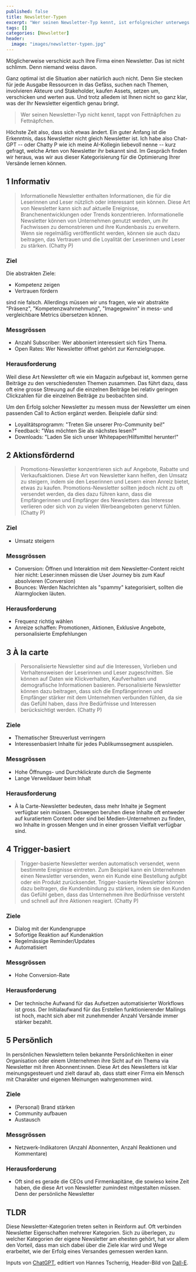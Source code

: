 ```yaml
---
published: false
title: Newsletter-Typen
excerpt: "Wer seinen Newsletter-Typ kennt, ist erfolgreicher unterwegs."
tags: []
categories: [Newsletter]
header:
  image: "images/newsletter-typen.jpg"
---
```


Möglicherweise verschickt auch Ihre Firma einen Newsletter. Das ist nicht schlimm. Denn niemand weiss davon.

Ganz optimal ist die Situation aber natürlich auch nicht. Denn Sie stecken für jede Ausgabe Ressourcen in das Gefäss, suchen nach Themen, involvieren Akteure und Stakeholder, kaufen Assets, setzen um, verschicken und werten aus. Und trotz alledem ist Ihnen nicht so ganz klar, was der Ihr Newsletter eigentlich genau bringt.

> Wer seinen Newsletter-Typ nicht kennt, tappt von Fettnäpfchen zu Fettnäpfchen.

Höchste Zeit also, dass sich etwas ändert. Ein guter Anfang ist die Erkenntnis, dass Newsletter nicht gleich Newsletter ist. Ich habe also Chat-GPT -- oder Chatty P wie ich meine AI-Kollegin liebevoll nenne -- kurz gefragt, welche Arten von Newsletter ihr bekannt sind. Im Gespräch finden wir heraus, was wir aus dieser Kategorisierung für die Optimierung Ihrer Versände lernen können.

## 1 Informativ

> Informationelle Newsletter enthalten Informationen, die für die Leserinnen und Leser nützlich oder interessant sein können. Diese Art von Newsletter kann sich auf aktuelle Ereignisse, Branchenentwicklungen oder Trends konzentrieren. Informationelle Newsletter können von Unternehmen genutzt werden, um ihr Fachwissen zu demonstrieren und ihre Kundenbasis zu erweitern. Wenn sie regelmäßig veröffentlicht werden, können sie auch dazu beitragen, das Vertrauen und die Loyalität der Leserinnen und Leser zu stärken. (Chatty P)

### Ziel

Die abstrakten Ziele:

- Kompetenz zeigen
- Vertrauen fördern

sind nie falsch. Allerdings müssen wir uns fragen, wie wir abstrakte "Präsenz", "Kompetenzwahrnehmung", "Imagegewinn" in mess- und vergleichbare Metrics übersetzen können.

### Messgrössen

- Anzahl Subscriber: Wer abboniert interessiert sich fürs Thema.
- Open Rates: Wer Newsletter öffnet gehört zur Kernzielgruppe.

### Herausforderung

Weil diese Art Newsletter oft wie ein Magazin aufgebaut ist, kommen gerne Beiträge zu den verschiedensten Themen zusammen. Das führt dazu, dass oft eine grosse Streuung auf die einzelnen Beiträge bei relativ geringen Clickzahlen für die einzelnen Beiträge zu beobachten sind.

Um den Erfolg solcher Newsletter zu messen muss der Newsletter um einen passenden Call to Action ergänzt werden. Beispiele dafür sind: 

- Loyalitätsprogramm: "Treten Sie unserer Pro-Community bei!"
- Feedback: "Was möchten Sie als nächstes lesen?"
- Downloads: "Laden Sie sich unser Whitepaper/Hilfsmittel herunter!"

## 2 Aktionsfördernd

> Promotions-Newsletter konzentrieren sich auf Angebote, Rabatte und Verkaufsaktionen. Diese Art von Newsletter kann helfen, den Umsatz zu steigern, indem sie den Leserinnen und Lesern einen Anreiz bietet, etwas zu kaufen. Promotions-Newsletter sollten jedoch nicht zu oft versendet werden, da dies dazu führen kann, dass die Empfängerinnen und Empfänger des Newsletters das Interesse verlieren oder sich von zu vielen Werbeangeboten genervt fühlen. (Chatty P)

### Ziel

- Umsatz steigern

### Messgrössen

- Conversion: Öffnen und Interaktion mit dem Newsletter-Content reicht hier nicht: Leser:innen müssen die User Journey bis zum Kauf absolvieren (Conversion)
- Bounces: Werden Nachrichten als "spammy" kategorisiert, sollten die Alarmglocken läuten.

### Herausforderung

- Frequenz richtig wählen
- Anreize schaffen: Promotionen, Aktionen, Exklusive Angebote, personalisierte Empfehlungen

## 3 À la carte

> Personalisierte Newsletter sind auf die Interessen, Vorlieben und Verhaltensweisen der Leserinnen und Leser zugeschnitten. Sie können auf Daten wie Klickverhalten, Kaufverhalten und demografische Informationen basieren. Personalisierte Newsletter können dazu beitragen, dass sich die Empfängerinnen und Empfänger stärker mit dem Unternehmen verbunden fühlen, da sie das Gefühl haben, dass ihre Bedürfnisse und Interessen berücksichtigt werden. (Chatty P)

### Ziele

- Thematischer Streuverlust verringern
- Interessenbasiert Inhalte für jedes Publikumssegment ausspielen.

### Messgrössen

- Hohe Öffnungs- und Durchklickrate durch die Segmente
- Lange Verweildauer beim Inhalt

### Herausforderung

- À la Carte-Newsletter bedeuten, dass mehr Inhalte je Segment verfügbar sein müssen. Deswegen beruhen diese Inhalte oft entweder auf kuratiertem Content oder sind bei Medien-Unternehmen zu finden, wo Inhalte in grossen Mengen und in einer grossen Vielfalt verfügbar sind.

## 4 Trigger-basiert

> Trigger-basierte Newsletter werden automatisch versendet, wenn bestimmte Ereignisse eintreten. Zum Beispiel kann ein Unternehmen einen Newsletter versenden, wenn ein Kunde eine Bestellung aufgibt oder ein Produkt zurücksendet. Trigger-basierte Newsletter können dazu beitragen, die Kundenbindung zu stärken, indem sie den Kunden das Gefühl geben, dass das Unternehmen ihre Bedürfnisse versteht und schnell auf ihre Aktionen reagiert. (Chatty P)

### Ziele

- Dialog mit der Kundengruppe
- Sofortige Reaktion auf Kundenaktion
- Regelmässige Reminder/Updates
- Automatisiert

### Messgrössen

- Hohe Conversion-Rate

### Herausforderung

- Der technische Aufwand für das Aufsetzen automatisierter Workflows ist gross. Der Initialaufwand für das Erstellen funktionierender Mailings ist hoch, macht sich aber mit zunehmender Anzahl Versände immer stärker bezahlt. 

## 5 Persönlich

In persönlichen Newslettern teilen bekannte Persönlichkeiten in einer Organisation oder einem Unternehmen ihre Sicht auf ein Thema via Newsletter mit ihren Abonnent:innen. Diese Art des Newsletters ist klar meinungsgesteuert und zielt darauf ab, dass statt einer Firma ein Mensch mit Charakter und eigenen Meinungen wahrgenommen wird.

### Ziele

- (Personal) Brand stärken
- Community aufbauen
- Austausch

### Messgrössen

- Netzwerk-Indikatoren (Anzahl Abonnenten, Anzahl Reaktionen und Kommentare)

### Herausforderung

- Oft sind es gerade die CEOs und Firmenkapitäne, die sowieso keine Zeit haben, die diese Art von Newsletter zumindest mitgestalten müssen. Denn der persönliche Newsletter 

## TLDR

Diese Newsletter-Kategorien treten selten in Reinform auf. Oft verbinden Newsletter Eigenschaften mehrerer Kategorien. Sich zu überlegen, zu welcher Kategorien der eigene Newsletter am ehesten gehört, hat vor allem den Vorteil, dass man sich dabei über die Ziele klar wird und Wege erarbeitet, wie der Erfolg eines Versandes gemessen werden kann.

Inputs von [ChatGPT](https://chat.openai.com/chat), editiert von Hannes Tscherrig, Header-Bild von [Dall-E](https://labs.openai.com).